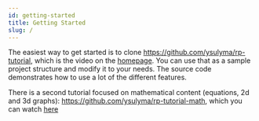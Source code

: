```yaml
---
id: getting-started
title: Getting Started
slug: /
---
```


The easiest way to get started is to clone https://github.com/ysulyma/rp-tutorial, which is the video on the [homepage](/). You can use that as a sample project structure and modify it to your needs. The source code demonstrates how to use a lot of the different features.

There is a second tutorial focused on mathematical content (equations, 2d and 3d graphs): https://github.com/ysulyma/rp-tutorial-math, which you can watch [here](/math)